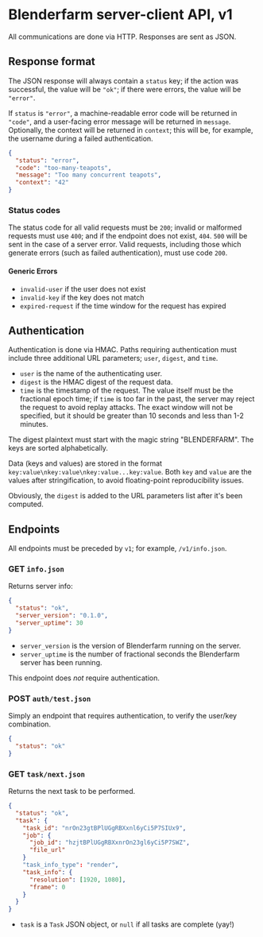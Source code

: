 
# Blenderfarm server-client API, v1

All communications are done via HTTP. Responses are sent as JSON.

## Response format

The JSON response will always contain a `status` key; if the action
was successful, the value will be `"ok"`; if there were errors, the
value will be `"error"`.

If `status` is `"error"`, a machine-readable error code will be
returned in `"code"`, and a user-facing error message will be returned
in `message`. Optionally, the context will be returned in `context`;
this will be, for example, the username during a failed authentication.

```json
{
  "status": "error",
  "code": "too-many-teapots",
  "message": "Too many concurrent teapots",
  "context": "42"
}
```

### Status codes

The status code for all valid requests must be `200`; invalid or
malformed requests must use `400`; and if the endpoint does not exist,
`404`. `500` will be sent in the case of a server error. Valid
requests, including those which generate errors (such as failed
authentication), must use code `200`.

#### Generic Errors

* `invalid-user` if the user does not exist
* `invalid-key` if the key does not match
* `expired-request` if the time window for the request has expired

## Authentication

Authentication is done via HMAC. Paths requiring authentication must
include three additional URL parameters; `user`, `digest`, and `time`.

* `user` is the name of the authenticating user.
* `digest` is the HMAC digest of the request data.
* `time` is the timestamp of the request. The value itself must be the
  fractional epoch time; if `time` is too far in the past, the server
  may reject the request to avoid replay attacks. The exact window
  will not be specified, but it should be greater than 10 seconds and
  less than 1-2 minutes.

The digest plaintext must start with the magic string
"BLENDERFARM". The keys are sorted alphabetically.

Data (keys and values) are stored in the format
`key:value\nkey:value\nkey:value...key:value`. Both `key` and `value`
are the values after stringification, to avoid floating-point
reproducibility issues.

Obviously, the `digest` is added to the URL parameters list after it's
been computed.

## Endpoints

All endpoints must be preceded by `v1`; for example, `/v1/info.json`.

### GET `info.json`

Returns server info:

```json
{
  "status": "ok",
  "server_version": "0.1.0",
  "server_uptime": 30
}

```

* `server_version` is the version of Blenderfarm running on the server.
* `server_uptime` is the number of fractional seconds the Blenderfarm server has been running.

This endpoint does _not_ require authentication.

### POST `auth/test.json`

Simply an endpoint that requires authentication, to verify the
user/key combination.

```json
{
  "status": "ok"
}

```

### GET `task/next.json`

Returns the next task to be performed.

```json
{
  "status": "ok",
  "task": {
    "task_id": "nrOn23gtBPlUGgRBXxnl6yCi5P7SIUx9",
    "job": {
      "job_id": "hzjtBPlUGgRBXxnrOn23gl6yCi5P7SWZ",
      "file_url"
    }
    "task_info_type": "render",
    "task_info": {
      "resolution": [1920, 1080],
      "frame": 0
    }
  }
}

```

* `task` is a `Task` JSON object, or `null` if all tasks are complete (yay!)
